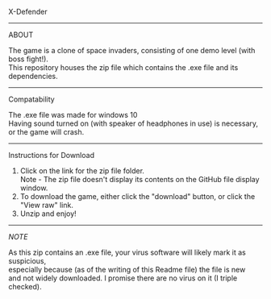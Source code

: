 X-Defender

---
ABOUT

The game is a clone of space invaders, consisting of one demo level (with boss fight!).  
This repository houses the zip file which contains the .exe file and its dependencies.

---
Compatability

The .exe file was made for windows 10  
Having sound turned on (with speaker of headphones in use) is necessary, or the game will crash.

---
Instructions for Download

1. Click on the link for the zip file folder.  
   Note - The zip file doesn't display its contents on the GitHub file display window.
2. To download the game, either click the "download" button, or click the "View raw" link.
3. Unzip and enjoy!

---
*NOTE*

As this zip contains an .exe file, your virus software will likely mark it as suspicious,  
especially because (as of the writing of this Readme file) the file is new  
and not widely downloaded. I promise there are no virus on it (I triple checked).
